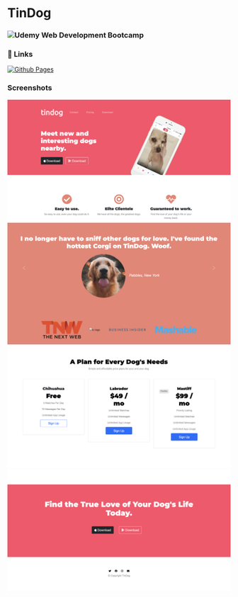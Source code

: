 # TinDog

### ![Udemy](https://img.shields.io/badge/%20-Udemy-blueviolet) Web Development Bootcamp 
### 🔗 Links
[![Github Pages](https://img.shields.io/badge/Github-Pages-green)](https://preetikaprakash.github.io/Tindog/)

### Screenshots
![Screenshot](https://github.com/PreetikaPrakash/Tindog/blob/ad346191b309ab7a6d9f8c9eb6d435f969ed6ee9/Page%201.png)
![Screenshot](https://github.com/PreetikaPrakash/Tindog/blob/ad346191b309ab7a6d9f8c9eb6d435f969ed6ee9/Page%202.png)
![Screenshot](https://github.com/PreetikaPrakash/Tindog/blob/ad346191b309ab7a6d9f8c9eb6d435f969ed6ee9/Page%203.png)
![Screenshot](https://github.com/PreetikaPrakash/Tindog/blob/ad346191b309ab7a6d9f8c9eb6d435f969ed6ee9/Page%204.png)
